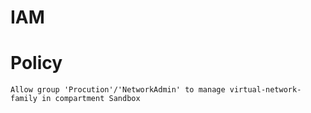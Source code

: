 # IAM
# Policy
```
Allow group 'Procution'/'NetworkAdmin' to manage virtual-network-family in compartment Sandbox
```

